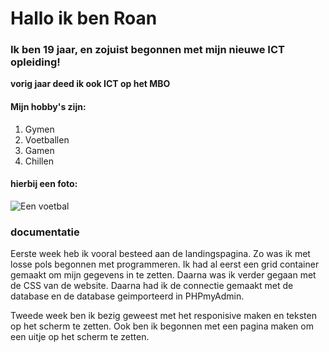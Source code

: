 # Hallo ik ben Roan

### Ik ben 19 jaar, en zojuist begonnen met mijn nieuwe ICT opleiding!

**vorig jaar deed ik ook ICT op het MBO**

#### Mijn hobby's zijn:

1. Gymen
2. Voetballen
3. Gamen
4. Chillen

#### hierbij een foto:
![Een voetbal](https://images0.persgroep.net/rcs/VFKAvbQ_wUj6pqP1afYzxeFsUuA/diocontent/234886879/_fitwidth/694/?appId=21791a8992982cd8da851550a453bd7f&quality=0.8")

### documentatie 

Eerste week heb ik vooral besteed aan de landingspagina. Zo was ik met losse pols begonnen met programmeren. Ik had al eerst een grid container gemaakt om mijn gegevens in te zetten. Daarna was ik verder gegaan met de CSS van de website. Daarna had ik de connectie gemaakt met de database en de database geimporteerd in PHPmyAdmin. 

Tweede week ben ik bezig geweest met het responisive maken en teksten op het scherm te zetten. 
Ook ben ik begonnen met een pagina maken om een uitje op het scherm te zetten.





